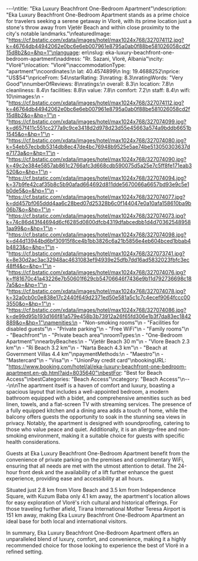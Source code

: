 ---\ntitle: "Eka Luxury Beachfront One-Bedroom Apartment"\ndescription: "Eka Luxury Beachfront One-Bedroom Apartment stands as a prime choice for travelers seeking a serene getaway in Vlorë, with its prime location just a stone's throw away from Vjetër Beach and within close proximity to the city's notable landmarks."\nfeaturedImage: "https://cf.bstatic.com/xdata/images/hotel/max1024x768/327074112.jpg?k=46764db44942062e0bc6e6eb007961e8795a0ab0f88be581026058cd2f15d8b2&o=&hp=1"\nlanguage: en\nslug: eka-luxury-beachfront-one-bedroom-apartment\naddress: "Rr. Sazani, Vlorë, Albania"\ncity: "Vlorë"\nlocation: "Vlorë"\naccommodationType: "apartment"\ncoordinates:\n  lat: 40.4574899\n  lng: 19.4688252\nprice: "US$54"\npriceFrom: 54\nstarRating: 3\nrating: 8.3\nratingWords: "Very Good"\nnumberOfReviews: 8\nratings:\n  overall: 8.3\n  location: 7.8\n  cleanliness: 8.4\n  facilities: 8.8\n  value: 7.8\n  comfort: 7.2\n  staff: 8.4\n  wifi: 10\nimages:\n  - "https://cf.bstatic.com/xdata/images/hotel/max1024x768/327074112.jpg?k=46764db44942062e0bc6e6eb007961e8795a0ab0f88be581026058cd2f15d8b2&o=&hp=1"\n  - "https://cf.bstatic.com/xdata/images/hotel/max1024x768/327074099.jpg?k=d657f411c551cc277a9c9ce3418d2d978d23d55e45663a574a9bddb6651b1545&o=&hp=1"\n  - "https://cf.bstatic.com/xdata/images/hotel/max1024x768/327074080.jpg?k=54eb57ecbdb5314db8ec47de4bc76948b9525e5ae74be513050303637de7173a&o=&hp=1"\n  - "https://cf.bstatic.com/xdata/images/hotel/max1024x768/327074090.jpg?k=49c2e384e5857ab861c2766afc3d668cdb590075d5a25e7c5ff8fe171eab3520&o=&hp=1"\n  - "https://cf.bstatic.com/xdata/images/hotel/max1024x768/327074094.jpg?k=37b9fe42caf35b8c5b90afad664692d811dde5670066a6657bd93e9c5e1b0de5&o=&hp=1"\n  - "https://cf.bstatic.com/xdata/images/hotel/max1024x768/327074077.jpg?k=dd457bf065ddd4aa6c28bed07d25328b6c0f144047e0a10afa158610ba9b06b7&o=&hp=1"\n  - "https://cf.bstatic.com/xdata/images/hotel/max1024x768/327074073.jpg?k=74c86d43f44694d6cf6285d0800dfcb4319dfabcedbb1d4d703625489581aa99&o=&hp=1"\n  - "https://cf.bstatic.com/xdata/images/hotel/max1024x768/327074098.jpg?k=d44d13944bd6bf30915f8ce4b1bb3826c6a21b5856e4eb604bced1bbab4b4823&o=&hp=1"\n  - "https://cf.bstatic.com/xdata/images/hotel/max1024x768/327073741.jpg?k=8e30d2ac3ac32948ac4631083ef94939e25dfb7dd16ad5832023fbfc3ec48ff4&o=&hp=1"\n  - "https://cf.bstatic.com/xdata/images/hotel/max1024x768/327074076.jpg?k=ff81670c41a43226e7b50601f629cb54706646f7436e9b11d792736698c187a5&o=&hp=1"\n  - "https://cf.bstatic.com/xdata/images/hotel/max1024x768/327074078.jpg?k=32a0cb0c0e838e17c2440f649d2371ed50e581a5c1c7c4ecef9064fccc003550&o=&hp=1"\n  - "https://cf.bstatic.com/xdata/images/hotel/max1024x768/327074086.jpg?k=de99d95b193d166f81a579e458b3b73912a26f65fd306e1b3f7da83ec1842889&o=&hp=1"\namenities:\n  - "Non-smoking rooms"\n  - "Facilities for disabled guests"\n  - "Private parking"\n  - "Free WiFi"\n  - "Family rooms"\n  - "Beachfront"\n  - "Private beach area"\nroomTypes:\n  - "One-Bedroom Apartment"\nnearbyBeaches:\n  - "Vjetër Beach 30 m"\n  - "Vlore Beach 2.3 km"\n  - "Ri Beach 3.2 km"\n  - "Narta Beach 4.3 km"\n  - "Beach at Government Villas 4.4 km"\npaymentMethods:\n  - "Maestro"\n  - "Mastercard"\n  - "Visa"\n  - "UnionPay credit card"\nbookingURL: "https://www.booking.com/hotel/al/eka-luxury-beachfront-one-bedroom-apartment.en-gb.html?aid=8035640"\nbestFor: "Best for Beach Access"\nbestCategories: "Beach Access"\ncategory: "Beach Access"\n---\n\nThe apartment itself is a haven of comfort and luxury, boasting a spacious layout that includes a well-appointed bedroom, a modern bathroom equipped with a bidet, and comprehensive amenities such as bed linen, towels, and a flat-screen TV with streaming services. The presence of a fully equipped kitchen and a dining area adds a touch of home, while the balcony offers guests the opportunity to soak in the stunning sea views in privacy. Notably, the apartment is designed with soundproofing, catering to those who value peace and quiet. Additionally, it is an allergy-free and non-smoking environment, making it a suitable choice for guests with specific health considerations.

Guests at Eka Luxury Beachfront One-Bedroom Apartment benefit from the convenience of private parking on the premises and complimentary WiFi, ensuring that all needs are met with the utmost attention to detail. The 24-hour front desk and the availability of a lift further enhance the guest experience, providing ease and accessibility at all hours.

Situated just 2.8 km from Vlore Beach and 3.5 km from Independence Square, with Kuzum Baba only 4.1 km away, the apartment's location allows for easy exploration of Vlorë's rich cultural and historical offerings. For those traveling further afield, Tirana International Mother Teresa Airport is 151 km away, making Eka Luxury Beachfront One-Bedroom Apartment an ideal base for both local and international visitors.

In summary, Eka Luxury Beachfront One-Bedroom Apartment offers an unparalleled blend of luxury, comfort, and convenience, making it a highly recommended choice for those looking to experience the best of Vlorë in a refined setting.